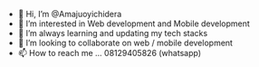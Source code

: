 - 👋 Hi, I’m @Amajuoyichidera
- 👀 I’m interested in Web development and Mobile development
- 🌱 I’m always learning and updating my tech stacks
- 💞️ I’m looking to collaborate on web / mobile development 
- 📫 How to reach me ... 08129405826 (whatsapp)

<!---
Amajuoyichidera/Amajuoyichidera is a ✨ special ✨ repository because its `README.md` (this file) appears on your GitHub profile.
You can click the Preview link to take a look at your changes.
--->

